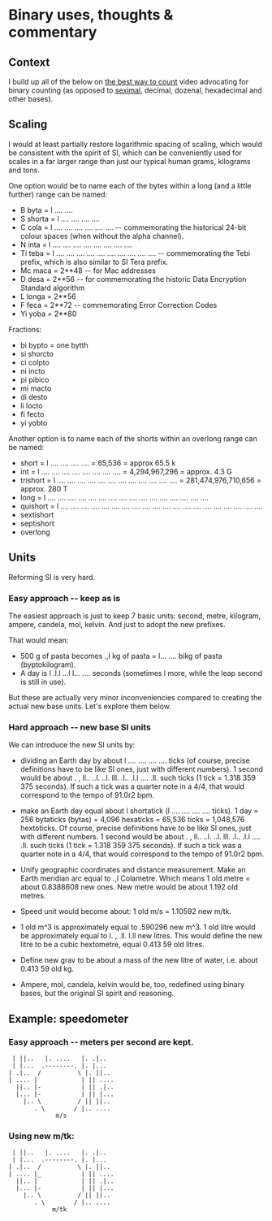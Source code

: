 # Binary uses, thoughts & commentary

## Context
I build up all of the below on [the best way to count](https://youtu.be/rDDaEVcwIJM) video advocating for binary counting (as opposed to [seximal](https://youtu.be/qID2B4MK7Y0), decimal, dozenal, hexadecimal and other bases).

## Scaling
I would at least partially restore logarithmic spacing of scaling, which would be consistent with the spirit of SI, which can be conveniently used for scales in a far larger range than just our typical human grams, kilograms and tons.

One option would be to name each of the bytes within a long (and a little further) range can be named:
* B byta = l .... ....
* S shorta = l  .... .... .... ....
* C cola = l .... ....  .... .... .... .... -- commemorating the historical 24-bit colour spaces (when without the alpha channel).
* N inta = l  .... .... .... ....  .... .... .... ....
* Ti teba = l .... ....  .... .... .... ....  .... .... .... .... -- commemorating the Tebi prefix, which is also similar to SI Tera prefix.
* Mc maca = 2**48 -- for Mac addresses
* D desa = 2**56 -- for commemorating the historic Data Encryption Standard algorithm
* L longa = 2**56
* F feca = 2**72 -- commemorating Error Correction Codes
* Yi yoba = 2**80

Fractions:
* bi bypto = one bytth
* si shorcto
* ci colpto
* ni incto
* pi pibico
* mi macto
* di desto
* li locto
* fi fecto
* yi yobto

Another option is to name each of the shorts within an overlong range can be named:
* short = l  .... .... .... .... = 65,536 = approx 65.5 k
* int = l  .... .... .... ....  .... .... .... .... = 4,294,967,296 = approx. 4.3 G
* trishort = l  .... .... .... ....  .... .... .... ....  .... .... .... .... = 281,474,976,710,656 = approx. 280 T
* long = l  .... .... .... ....  .... .... .... ....  .... .... .... ....  .... .... .... ....
* quishort = l  .... .... .... ....  .... .... .... ....  .... .... .... ....  .... .... .... ....  .... .... .... ....
* sextishort
* septishort
* overlong

## Units
Reforming SI is very hard.

### Easy approach -- keep as is
The easiest approach is just to keep 7 basic units: second, metre, kilogram, ampere, candela, mol, kelvin. And just to adopt the new prefixes.

That would mean:
* 500 g of pasta becomes .,l kg of pasta = l... .... bikg of pasta (byptokilogram).
* A day is l .l.l ...l l... .... seconds (sometimes l more, while the leap second is still in use).

But these are actually very minor inconveniencies compared to creating the actual new base units. Let's explore them below.

### Hard approach -- new base SI units
We can introduce the new SI units by:

* dividing an Earth day by about l  .... .... .... .... ticks (of course, precise definitions have to be like SI ones, just with different numbers). 1 second would be about . , ll.. ..l. ..l. lll. .l.. .l.l .... .ll. such ticks (1 tick = 1.318 359 375 seconds). If such a tick was a quarter note in a 4/4, that would correspond to the tempo of 91.0r2 bpm. 

* make an Earth day equal about l shortatick (l .... .... .... .... ticks). 1 day = 256 bytaticks (bytas) = 4,096 hexaticks = 65,536 ticks = 1,048,576 hextoticks. Of course, precise definitions have to be like SI ones, just with different numbers. 1 second would be about . , ll.. ..l. ..l. lll. .l.. .l.l .... .ll. such ticks (1 tick = 1.318 359 375 seconds). If such a tick was a quarter note in a 4/4, that would correspond to the tempo of 91.0r2 bpm.

* Unify geographic coordinates and distance measurement. Make an Earth meridian arc equal to .,l Colametre. Which means 1 old metre = about 0.8388608 new ones. New metre would be about 1.192 old metres.
* Speed unit would become about: 1 old m/s = 1.10592 new m/tk.
* 1 old m^3 is approximately equal to .590296 new m^3. 1 old litre would be approximately equal to l. , .ll. l.ll new litres. This would define the new litre to be a cubic hextometre, equal 0.413 59 old litres.
* Define new grav to be about a mass of the new litre of water, i.e. about 0.413 59 old kg.
* Ampere, mol, candela, kelvin would be, too, redefined using binary bases, but the original SI spirit and reasoning.

## Example: speedometer
### Easy approach -- meters per second are kept.
```
 | ||..   |. ....   |. .|..
 | |...  .--------. |. |...
| .|..  /          \ |. ||..
| .... |            | || ....
  ||.. |-           | || .|..
  |... |-           | || |...
    |.. \          / || ||..
       . \        / |.. ....
             m/s
```

### Using new m/tk: 
```
 | ||..   |. ....   |. .|..
 | |...  .--------. |. |...
| .|..  /          \ |. ||..
| .... |_           | || ....
  ||.. |            | || .|..
  |... |-           | || |...
    |.. \          / || ||..
       . \        / |.. ....
            m/tk
```
